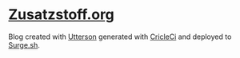 # [Zusatzstoff.org](http://zusatzstoff.org)

Blog created with [Utterson](https://github.com/alexander-heimbuch/utterson) generated with [CricleCi](https://circleci.com/) and deployed to [Surge.sh](https://surge.sh/).
